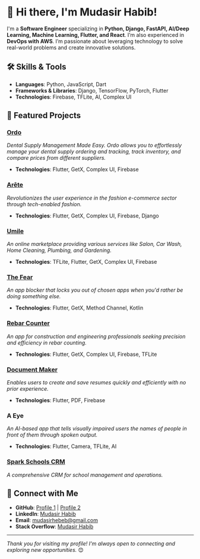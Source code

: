 # 👋 Hi there, I'm Mudasir Habib!

I'm a **Software Engineer** specializing in **Python, Django, FastAPI, AI/Deep Learning, Machine Learning, Flutter, and React**. I’m also experienced in **DevOps with AWS**. I’m passionate about leveraging technology to solve real-world problems and create innovative solutions.

## 🛠️ Skills & Tools

- **Languages**: Python, JavaScript, Dart
- **Frameworks & Libraries**: Django, TensorFlow, PyTorch, Flutter
- **Technologies**: Firebase, TFLite, AI, Complex UI

## 🌟 Featured Projects

### [Ordo](https://www.joinordo.com)
*Dental Supply Management Made Easy. Ordo allows you to effortlessly manage your dental supply ordering and tracking, track inventory, and compare prices from different suppliers.*
- **Technologies**: Flutter, GetX, Complex UI, Firebase

### [Arête](https://apps.apple.com/us/app/ar%C3%AAte-fashion/id6463097500)
*Revolutionizes the user experience in the fashion e-commerce sector through tech-enabled fashion.*
- **Technologies**: Flutter, GetX, Complex UI, Firebase, Django

### [Umile](https://play.google.com/store/apps/details?id=com.app.umile)
*An online marketplace providing various services like Salon, Car Wash, Home Cleaning, Plumbing, and Gardening.*
- **Technologies**: TFLite, Flutter, GetX, Complex UI, Firebase

### [The Fear](https://play.google.com/store/apps/details?id=com.fear.applock)
*An app blocker that locks you out of chosen apps when you'd rather be doing something else.*
- **Technologies**: Flutter, GetX, Method Channel, Kotlin

### [Rebar Counter](https://play.google.com/store/apps/details?id=com.mia.rebarcounter)
*An app for construction and engineering professionals seeking precision and efficiency in rebar counting.*
- **Technologies**: Flutter, GetX, Complex UI, Firebase, TFLite

### [Document Maker](https://play.google.com/store/apps/details?id=com.appcart.cv_maker)
*Enables users to create and save resumes quickly and efficiently with no prior experience.*
- **Technologies**: Flutter, PDF, Firebase

### A Eye
*An AI-based app that tells visually impaired users the names of people in front of them through spoken output.*
- **Technologies**: Flutter, Camera, TFLite, AI

### [Spark Schools CRM](https://live-frontend-sparkschools.azurewebsites.net/)
*A comprehensive CRM for school management and operations.*

## 🔗 Connect with Me

- **GitHub**: [Profile 1](https://github.com/Mudasirhabib123) | [Profile 2](https://github.com/mudasirhabibUtors)
- **LinkedIn**: [Mudasir Habib](https://www.linkedin.com/in/mudasir-habib-2b27b71a3/)
- **Email**: mudasirhebeb@gmail.com
- **Stack Overflow**: [Mudasir Habib](https://stackoverflow.com/users/12890258/mudasir-habib)

---

*Thank you for visiting my profile! I'm always open to connecting and exploring new opportunities.* 😊
